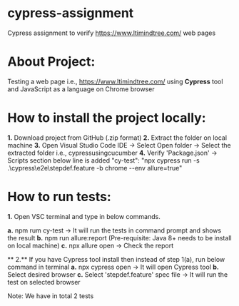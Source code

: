 # cypress-assignment
Cypress assignment to verify https://www.ltimindtree.com/ web pages 
# About Project:
Testing a web page i.e.,  https://www.ltimindtree.com/  using **Cypress** tool and JavaScript as a language on Chrome browser

# How to install the project locally:

**1.** Download project from GitHub (.zip format)
**2.** Extract the folder on local machine
**3.** Open Visual Studio Code IDE -> Select Open folder -> Select the extracted folder i.e., cypressusingcucumber
**4.** Verify 'Package.json' -> Scripts section below line is added
   "cy-test": "npx cypress run -s .\\cypress\\e2e\\stepdef.feature -b chrome --env allure=true"
   
# How to run tests:
**1.** Open VSC terminal and type in below commands.

   **a.** npm rum cy-test -> It will run the tests in command prompt and shows the result
   **b.** npm run allure:report (Pre-requisite: Java 8+ needs to be install on local machine)
     **c.** npx allure open -> Check the report
   
** 2.** If you have Cypress tool install then instead of step 1(a), run below command in terminal
    **a.** npx cypress open -> It will open Cypress tool
   **b.** Select desired browser
    **c.** Select 'stepdef.feature' spec file -> It will run the test on selected browser
      
Note: We have in total 2 tests



